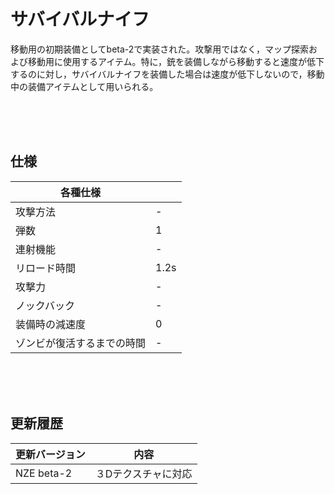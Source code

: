 # サバイバルナイフ
移動用の初期装備としてbeta-2で実装された。攻撃用ではなく，マップ探索および移動用に使用するアイテム。特に，銃を装備しながら移動すると速度が低下するのに対し，サバイバルナイフを装備した場合は速度が低下しないので，移動中の装備アイテムとして用いられる。

<br><br><br>

## 仕様

|  各種仕様  |    |
| ---- | ---- |
|  攻撃方法  |  -  |
|  弾数  |  1  |
|  連射機能  |  -  |
|  リロード時間  |  1.2s  |
|  攻撃力  |  -  |
|  ノックバック  |  -  |
|  装備時の減速度  |  0  |
|  ゾンビが復活するまでの時間  |  -  |

<br><br><br>

## 更新履歴

| 更新バージョン  |  内容  |
| ---- | ---- |
|  NZE beta-2  |  ３Dテクスチャに対応  |

